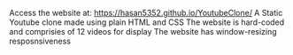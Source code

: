 Access the website at: https://hasan5352.github.io/YoutubeClone/ 
A Static Youtube clone made using plain HTML and CSS
The website is hard-coded and comprisies of 12 videos for display
The website has window-resizing resposnsiveness
